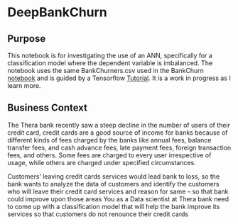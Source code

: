 # DeepBankChurn

## Purpose

This notebook is for investigating the use of an ANN, specifically for a classification model where the dependent variable is imbalanced. The notebook uses the same BankChurners.csv used in the BankChurn [notebook](https://github.com/nafraser/BankChurn) and is guided by a Tensorflow [Tutorial](https://www.tensorflow.org/tutorials/structured_data/imbalanced_data). It is a work in progress as I learn more.  

## Business Context

The Thera bank recently saw a steep decline in the number of users of their credit card, credit cards are a good source of income for banks because of different kinds of fees charged by the banks like annual fees, balance transfer fees, and cash advance fees, late payment fees, foreign transaction fees, and others. Some fees are charged to every user irrespective of usage, while others are charged under specified circumstances.

Customers’ leaving credit cards services would lead bank to loss, so the bank wants to analyze the data of customers and identify the customers who will leave their credit card services and reason for same – so that bank could improve upon those areas You as a Data scientist at Thera bank need to come up with a classification model that will help the bank improve its services so that customers do not renounce their credit cards